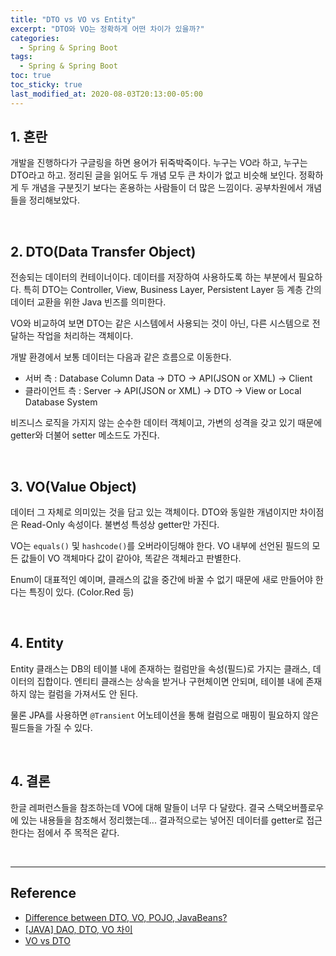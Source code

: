 ```yaml
---
title: "DTO vs VO vs Entity"
excerpt: "DTO와 VO는 정확하게 어떤 차이가 있을까?"
categories:
  - Spring & Spring Boot
tags:
  - Spring & Spring Boot
toc: true
toc_sticky: true
last_modified_at: 2020-08-03T20:13:00-05:00
---
```


## 1. 혼란

개발을 진행하다가 구글링을 하면 용어가 뒤죽박죽이다. 누구는 VO라 하고, 누구는 DTO라고 하고. 정리된 글을 읽어도 두 개념 모두 큰 차이가 없고 비슷해 보인다. 정확하게 두 개념을 구분짓기 보다는 혼용하는 사람들이 더 많은 느낌이다. 공부차원에서 개념들을 정리해보았다.

<br>

## 2. DTO(Data Transfer Object)

전송되는 데이터의 컨테이너이다. 데이터를 저장하여 사용하도록 하는 부분에서 필요하다. 특히 DTO는 Controller, View, Business Layer, Persistent Layer 등 계층 간의 데이터 교환을 위한 Java 빈즈를 의미한다.

VO와 비교하여 보면 DTO는 같은 시스템에서 사용되는 것이 아닌, 다른 시스템으로 전달하는 작업을 처리하는 객체이다.

개발 환경에서 보통 데이터는 다음과 같은 흐름으로 이동한다.
* 서버 측 : Database Column Data -> DTO -> API(JSON or XML) -> Client
* 클라이언트 측 : Server -> API(JSON or XML) -> DTO -> View or Local Database System

비즈니스 로직을 가지지 않는 순수한 데이터 객체이고, 가변의 성격을 갖고 있기 때문에 getter와 더불어 setter 메소드도 가진다.

<br>

## 3. VO(Value Object)

데이터 그 자체로 의미있는 것을 담고 있는 객체이다. DTO와 동일한 개념이지만 차이점은 Read-Only 속성이다. 불변성 특성상 getter만 가진다.

VO는 ``equals()`` 및 ``hashcode()``를 오버라이딩해야 한다. VO 내부에 선언된 필드의 모든 값들이 VO 객체마다 값이 같아야, 똑같은 객체라고 판별한다.

Enum이 대표적인 예이며, 클래스의 값을 중간에 바꿀 수 없기 때문에 새로 만들어야 한다는 특징이 있다. (Color.Red 등)

<br>

## 4. Entity

Entity 클래스는 DB의 테이블 내에 존재하는 컬럼만을 속성(필드)로 가지는 클래스, 데이터의 집합이다. 엔티티 클래스는 상속을 받거나 구현체이면 안되며, 테이블 내에 존재하지 않는 컬럼을 가져서도 안 된다.

물론 JPA를 사용하면 ``@Transient`` 어노테이션을 통해 컬럼으로 매핑이 필요하지 않은 필드들을 가질 수 있다.

<br>

## 4. 결론

한글 레퍼런스들을 참조하는데 VO에 대해 말들이 너무 다 달랐다. 결국 스택오버플로우에 있는 내용들을 참조해서 정리했는데... 결과적으로는 넣어진 데이터를 getter로 접근한다는 점에서 주 목적은 같다.

<br>

---

## Reference

* [Difference between DTO, VO, POJO, JavaBeans?](https://stackoverflow.com/questions/1612334/difference-between-dto-vo-pojo-javabeans)
* [[JAVA] DAO, DTO, VO 차이](https://lemontia.tistory.com/591)
* [VO vs DTO](https://ijbgo.tistory.com/9)
